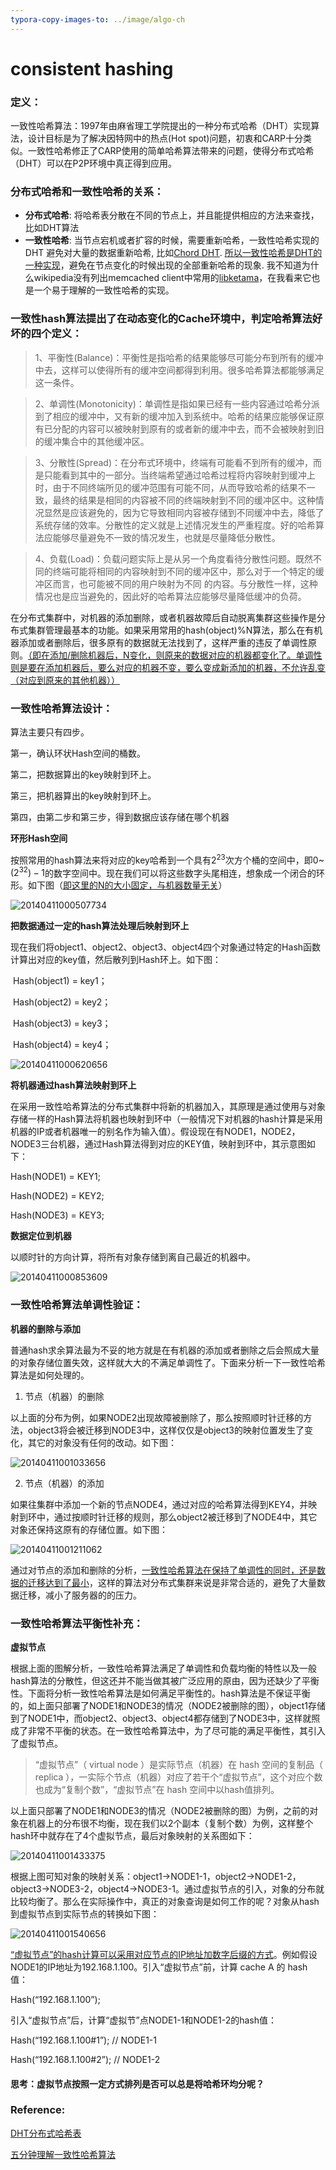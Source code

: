 ```yaml
---
typora-copy-images-to: ../image/algo-ch
---
```


# consistent hashing

### 定义：

一致性哈希算法：1997年由麻省理工学院提出的一种分布式哈希（DHT）实现算法，设计目标是为了解决因特网中的热点(Hot spot)问题，初衷和CARP十分类似。一致性哈希修正了CARP使用的简单哈希算法带来的问题，使得分布式哈希（DHT）可以在P2P环境中真正得到应用。 

### 分布式哈希和一致性哈希的关系：

- **分布式哈希**: 将哈希表分散在不同的节点上，并且能提供相应的方法来查找， 比如DHT算法
- **一致性哈希**: 当节点宕机或者扩容的时候，需要重新哈希，一致性哈希实现的 DHT 避免对大量的数据重新哈希, 比如[Chord DHT](https://en.wikipedia.org/wiki/Chord_(peer-to-peer)). <u>所以一致性哈希是DHT的一种实现</u>，避免在节点变化的时候出现的全部重新哈希的现象. 我不知道为什么wikipedia没有列出memcached client中常用的[libketama](https://www.metabrew.com/article/libketama-consistent-hashing-algo-memcached-clients)，在我看来它也是一个易于理解的一致性哈希的实现。



### 一致性hash算法提出了在动态变化的Cache环境中，判定哈希算法好坏的四个定义：

> 1、平衡性(Balance)：平衡性是指哈希的结果能够尽可能分布到所有的缓冲中去，这样可以使得所有的缓冲空间都得到利用。很多哈希算法都能够满足这一条件。

> 2、单调性(Monotonicity)：单调性是指如果已经有一些内容通过哈希分派到了相应的缓冲中，又有新的缓冲加入到系统中。哈希的结果应能够保证原有已分配的内容可以被映射到原有的或者新的缓冲中去，而不会被映射到旧的缓冲集合中的其他缓冲区。 

> 3、分散性(Spread)：在分布式环境中，终端有可能看不到所有的缓冲，而是只能看到其中的一部分。当终端希望通过哈希过程将内容映射到缓冲上时，由于不同终端所见的缓冲范围有可能不同，从而导致哈希的结果不一致，最终的结果是相同的内容被不同的终端映射到不同的缓冲区中。这种情况显然是应该避免的，因为它导致相同内容被存储到不同缓冲中去，降低了系统存储的效率。分散性的定义就是上述情况发生的严重程度。好的哈希算法应能够尽量避免不一致的情况发生，也就是尽量降低分散性。 

> 4、负载(Load)：负载问题实际上是从另一个角度看待分散性问题。既然不同的终端可能将相同的内容映射到不同的缓冲区中，那么对于一个特定的缓冲区而言，也可能被不同的用户映射为不同 的内容。与分散性一样，这种情况也是应当避免的，因此好的哈希算法应能够尽量降低缓冲的负荷。

在分布式集群中，对机器的添加删除，或者机器故障后自动脱离集群这些操作是分布式集群管理最基本的功能。如果采用常用的hash(object)%N算法，那么在有机器添加或者删除后，很多原有的数据就无法找到了，这样严重的违反了单调性原则。<u>（即在添加/删除机器后，N变化，则原来的数据对应的机器都变化了。单调性则是要在添加机器后，要么对应的机器不变，要么变成新添加的机器，不允许乱变（对应到原来的其他机器））</u>



### 一致性哈希算法设计：

算法主要只有四步。

第一，确认环状Hash空间的桶数。

第二，把数据算出的key映射到环上。

第三，把机器算出的key映射到环上。

第四，由第二步和第三步，得到数据应该存储在哪个机器

**环形Hash空间**

按照常用的hash算法来将对应的key哈希到一个具有$2^{23}$次方个桶的空间中，即$0$~$(2^{32})-1$的数字空间中。现在我们可以将这些数字头尾相连，想象成一个闭合的环形。如下图（<u>即这里的N的大小固定，与机器数量无关</u>）

![20140411000507734](../image/algo-ch/20140411000507734.png)

**把数据通过一定的hash算法处理后映射到环上**

现在我们将object1、object2、object3、object4四个对象通过特定的Hash函数计算出对应的key值，然后散列到Hash环上。如下图：

​    Hash(object1) = key1；

​    Hash(object2) = key2；

​    Hash(object3) = key3；

​    Hash(object4) = key4；

![20140411000620656](../image/algo-ch/20140411000620656-1803611.png)

**将机器通过hash算法映射到环上**

在采用一致性哈希算法的分布式集群中将新的机器加入，其原理是通过使用与对象存储一样的Hash算法将机器也映射到环中（一般情况下对机器的hash计算是采用机器的IP或者机器唯一的别名作为输入值）。假设现在有NODE1，NODE2，NODE3三台机器，通过Hash算法得到对应的KEY值，映射到环中，其示意图如下：

Hash(NODE1) = KEY1;

Hash(NODE2) = KEY2;

Hash(NODE3) = KEY3;

**数据定位到机器**

以顺时针的方向计算，将所有对象存储到离自己最近的机器中。

![20140411000853609](../image/algo-ch/20140411000853609.png)

### 一致性哈希算法单调性验证：

**机器的删除与添加**

普通hash求余算法最为不妥的地方就是在有机器的添加或者删除之后会照成大量的对象存储位置失效，这样就大大的不满足单调性了。下面来分析一下一致性哈希算法是如何处理的。

1. 节点（机器）的删除

​    以上面的分布为例，如果NODE2出现故障被删除了，那么按照顺时针迁移的方法，object3将会被迁移到NODE3中，这样仅仅是object3的映射位置发生了变化，其它的对象没有任何的改动。如下图：

![20140411001033656](../image/algo-ch/20140411001033656-1804167.png)

2. 节点（机器）的添加 

​    如果往集群中添加一个新的节点NODE4，通过对应的哈希算法得到KEY4，并映射到环中，通过按顺时针迁移的规则，那么object2被迁移到了NODE4中，其它对象还保持这原有的存储位置。如下图：

![20140411001211062](../image/algo-ch/20140411001211062.png)

通过对节点的添加和删除的分析，<u>一致性哈希算法在保持了单调性的同时，还是数据的迁移达到了最小</u>，这样的算法对分布式集群来说是非常合适的，避免了大量数据迁移，减小了服务器的的压力。

### 一致性哈希算法平衡性补充：

**虚拟节点**

根据上面的图解分析，一致性哈希算法满足了单调性和负载均衡的特性以及一般hash算法的分散性，但这还并不能当做其被广泛应用的原由，因为还缺少了平衡性。下面将分析一致性哈希算法是如何满足平衡性的。hash算法是不保证平衡的，如上面只部署了NODE1和NODE3的情况（NODE2被删除的图），object1存储到了NODE1中，而object2、object3、object4都存储到了NODE3中，这样就照成了非常不平衡的状态。在一致性哈希算法中，为了尽可能的满足平衡性，其引入了虚拟节点。

> “虚拟节点”（ virtual node ）是实际节点（机器）在 hash 空间的复制品（ replica ），一实际个节点（机器）对应了若干个“虚拟节点”，这个对应个数也成为“复制个数”，“虚拟节点”在 hash 空间中以hash值排列。

以上面只部署了NODE1和NODE3的情况（NODE2被删除的图）为例，之前的对象在机器上的分布很不均衡，现在我们以2个副本（复制个数）为例，这样整个hash环中就存在了4个虚拟节点，最后对象映射的关系图如下：

![20140411001433375](../image/algo-ch/20140411001433375.png)

根据上图可知对象的映射关系：object1->NODE1-1，object2->NODE1-2，object3->NODE3-2，object4->NODE3-1。通过虚拟节点的引入，对象的分布就比较均衡了。那么在实际操作中，真正的对象查询是如何工作的呢？对象从hash到虚拟节点到实际节点的转换如下图：

![20140411001540656](../image/algo-ch/20140411001540656.png)

<u>“虚拟节点”的hash计算可以采用对应节点的IP地址加数字后缀的方式</u>。例如假设NODE1的IP地址为192.168.1.100。引入“虚拟节点”前，计算 cache A 的 hash 值：

Hash(“192.168.1.100”);

引入“虚拟节点”后，计算“虚拟节”点NODE1-1和NODE1-2的hash值：

Hash(“192.168.1.100#1”); // NODE1-1

Hash(“192.168.1.100#2”); // NODE1-2

#### 思考：虚拟节点按照一定方式排列是否可以总是将哈希环均分呢？



### Reference:

[DHT分布式哈希表](http://colobu.com/2018/03/26/distributed-hash-table/)

[五分钟理解一致性哈希算法](https://blog.csdn.net/cywosp/article/details/23397179)